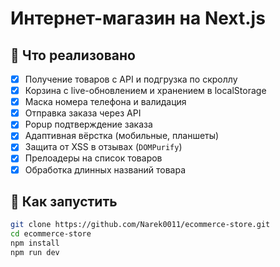 # Интернет-магазин на Next.js

## 📌 Что реализовано

- [x] Получение товаров с API и подгрузка по скроллу
- [x] Корзина с live-обновлением и хранением в localStorage
- [x] Маска номера телефона и валидация
- [x] Отправка заказа через API
- [x] Popup подтверждение заказа
- [x] Адаптивная вёрстка (мобильные, планшеты)
- [x] Защита от XSS в отзывах (`DOMPurify`)
- [x] Прелоадеры на список товаров
- [x] Обработка длинных названий товара

## 🚀 Как запустить

```bash
git clone https://github.com/Narek0011/ecommerce-store.git
cd ecommerce-store
npm install
npm run dev
